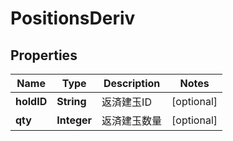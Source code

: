 # PositionsDeriv

## Properties
Name | Type | Description | Notes
------------ | ------------- | ------------- | -------------
**holdID** | **String** | 返済建玉ID |  [optional]
**qty** | **Integer** | 返済建玉数量 |  [optional]
